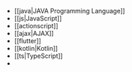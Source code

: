 - [[java|JAVA Programming Language]]
- [[js|JavaScript]]
- [[actionscript]]
- [[ajax|AJAX]]
- [[flutter]]
- [[kotlin|Kotlin]]
- [[ts|TypeScript]]
- 